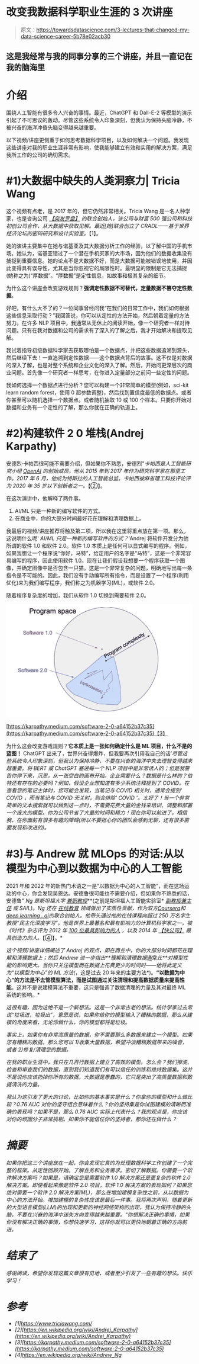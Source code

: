# 改变我数据科学职业生涯的 3 次讲座

> 原文：<https://towardsdatascience.com/3-lectures-that-changed-my-data-science-career-5b78e02acb30>

## 这是我经常与我的同事分享的三个讲座，并且一直记在我的脑海里

# 介绍

围绕人工智能有很多令人兴奋的事情。最近，ChatGPT 和 Dall-E-2 等模型的演示引起了不可思议的轰动。尽管这些系统令人印象深刻，但我认为保持头脑冷静，不被兴奋的海洋冲昏头脑变得越来越重要。

以下视频/讲座更侧重于如何思考数据科学项目，以及如何解决一个问题。我发现这些讲座对我的职业生涯非常有影响，使我能够建立有效和实用的解决方案，满足我所工作的公司的确切需求。

# #1)大数据中缺失的人类洞察力| Tricia Wang

这个视频有点老，是 2017 年的，但它仍然非常相关。Tricia Wang 是一名人种学家，也是咨询公司 [*【突发罗盘】*](https://www.suddencompass.com/) *的联合创始人，该公司与财富 500 强公司和科技初创公司合作，从大数据中获取见解。最近[她]联合创立了 CRADL——基于世界经济论坛的密码研究和设计实验室。*【1】。

她的演讲主要集中在她与诺基亚及其大数据分析工作的经验，以了解中国的手机市场。她认为，诺基亚错过了一个潜在手机买家的大市场，因为他们的数据收集没有捕捉到重要信息。她的论点不是大数据不好，而是大数据可能被错误地使用，并因此变得具有误导性，尤其是当你忽视它的局限性时。最明显的限制是它无法捕捉(她称之为)“厚数据”。“厚数据”是定性信息，如故事和极其复杂的细节。

为什么这个讲座会改变游戏规则？**强调定性数据不可替代，定量数据不篡夺定性数据**。

好吧，有什么大不了的？一位同事曾经问我“在我们的日常工作中，我们如何根据这些信息采取行动？”我回答说，你可以从定性的方法开始，然后朝着定量的方法努力。在许多 NLP 项目中，我通常从无休止的阅读开始，像一个研究者一样对待问题。只有在我对数据和公司的需求有了深入的了解之后，我才开始解决和提取见解。

我试着指导初级数据科学家去获取哪怕是一个数据点，并把这些数据追溯到源头，然后继续下去！一直追溯到定性数据——这个数据点背后的故事。这不仅是对数据的深入了解，也是对整个系统和企业文化的深入了解。然后，开始问更深层次的商业问题。首先像一个研究者一样思考，在你进入定量部分之前问一些定性的问题。

我如何选择一个数据点进行分析？您可以构建一个非常简单的模型(例如，sci-kit learn random forest，使用 0 超参数调整)，然后找到置信度最低的数据点。或者你甚至可以随机选择一个数据点。或者随机抽取 10 或 100 个样本。只要你开始对数据和业务有一个定性的了解，那么你就在正确的轨道上。

# #2)构建软件 2 0 堆栈(Andrej Karpathy)

安德烈·卡帕西很可能不需要介绍，但如果你不熟悉，安德烈"*卡帕西是人工智能研究小组* [*OpenAI*](https://en.wikipedia.org/wiki/OpenAI) *的创始成员，他从 2015 年到 2017 年作为研究科学家在那里工作。2017 年 6 月，他成为特斯拉的人工智能总监。卡帕西被麻省理工科技评论评为 2020 年 35 岁以下创新者之一。*【②】。

在这次演讲中，他解释了两件事。

1.  AI/ML 只是一种新的编写软件的方式。
2.  在商业中，你的大部分时间最好花在理解和清理数据上。

我最后的视频/讲座推荐将触及第二项，所以我在这里将重点放在第一项。那么，这说明什么呢' *AI/ML 只是一种新的编写软件的方式？*‘Andrej 将软件开发分为他所谓的软件 1.0 和软件 2.0。软件 1.0 本质上是任何可以显式编写的程序。例如，如果我想让一个程序说“你好，马特”，给定用户的名字是“马特”，这是一个非常容易编写的程序，因此使用软件 1.0。现在让我们假设我想要一个程序获取一个图像，并确定图像中是否包含一只猫。这是一个非常复杂的问题，明确地写出每一条指令是不可能的。因此，我们没有手动编写所有指令，而是设置了一个程序(利用优化)来为我们编写程序，我们称之为机器学习(ML)，或软件 2.0。

随着程序复杂度的增加，我们从软件 1.0 切换到需要软件 2.0。

![](img/275de37e8147d8065002b67b81c27741.png)

[https://karpathy.medium.com/software-2-0-a64152b37c35](https://karpathy.medium.com/software-2-0-a64152b37c35)【3】

为什么这会改变游戏规则？**它本质上是一张如何确定什么是 ML 项目，什么不是的蓝图！** ChatGPT 出来了，世界兴奋得爆炸，但我要再次引用我自己的话’*尽管这些系统令人印象深刻，但我认为保持冷静，不要在兴奋的海洋中失去理智变得越来越重要。将 BERT 或 ChatGPT 塞进每一个 NLP 项目中是非常诱人的；但是我警告你停下来，沉思，从一张空白的画布开始。企业需要什么？数据是什么样的？伯特还有存在的必要吗？例如，假设企业想知道有多少系统注释提到了 COVID。在查看您的笔记主体时，您可能会发现，当笔记与 COVID 相关时，通常会提到' *COVID* ，而当笔记与 COVID 无关时，则会排除' *COVID* '。太好了！当一个非常简单的文本搜索就可以做到这一点时，不需要花费大量的金钱来培训、调整和部署一个庞大的模型。你为公司节省了大量的时间和精力！现在你可以前进了，相信我，在你面前有很多有趣的障碍(*所以不要担心你的团队会感到无聊，还有很多需要发现和改进的*)。*

# #3)与 Andrew 就 MLOps 的对话:从以模型为中心到以数据为中心的人工智能

2021 年和 2022 年的新热门术语之一是“以数据为中心的人工智能”，而在这场运动的中心，你会发现吴恩达。安德鲁很可能也不需要介绍，但如果你不熟悉的话，安德鲁" *Ng 是斯坦福大学* [*兼职教授*](https://en.wikipedia.org/wiki/Stanford_University)**(之前是斯坦福人工智能实验室* [*副教授兼主任*](https://en.wikipedia.org/wiki/Stanford_AI_Lab) *或 SAIL)。Ng 还在* [*在线教育*](https://en.wikipedia.org/wiki/Online_education) *领域做出了实质性贡献，作为双方*[*Coursera*](https://en.wikipedia.org/wiki/Coursera)*和*[*deep learning . ai*](https://www.deeplearning.ai/)*的联合创始人。他带头通过他的在线课程向超过 250 万名学生教授“民主化深度学习”。他是世界上最著名和最有影响力的计算机科学家之一，被《时代》杂志评为 2012 年* [*100 位最具影响力的人*](https://en.wikipedia.org/wiki/Time_100) *，以及 2014 年* [*【快公司】*](https://en.wikipedia.org/wiki/Fast_Company) *最具创造力的人。*【④】。*

*这个视频/讲座详细阐述了 Andrej 的观点，即在商业中，你的大部分时间都花在理解和清理数据上；然后 Andrew 进一步指出**理解和清理数据*通常*比**对模型性能的影响更大。当你只关注模型而在数据上花费更少的时间时——他将此定义为“以模型为中心”的 ML 方法(*，这是过去 20 年来的主要方法*)。**“以数据为中心”的方法是不去管模型算法，而是试图通过关注清理和提高数据质量来提高性能**。这并不是说建模算法不重要，这只是强调了数据清理的力量及其对最终 ML 系统的影响。*

*这很有趣，因为这绝不是一个新想法。这是一个非常古老的想法。统计学家过去常说“*垃圾进，垃圾出*”，意思是说，如果你给你的模型输入了糟糕的数据，那么从建模的角度来看，无论你做什么，你的模型都将是垃圾。*

*事实上，如果你有非常高质量的数据，你不需要那么多数据来建立一个模型。如果您有糟糕的数据，那么您可以 1)收集大量数据，希望冲淡糟糕数据带来的噪音，或者 2)修复/清理您的数据。*

*在我的职业生涯中，我只在几百行数据上建立了高效的模型。怎么会？我们擦洗、检查和审查我们的数据，直到我们知道我们有可以信任的训练和维持数据集。这并不是说你应该扔掉你所有的数据，大数据是愚蠢的，它只是突出了高质量数据和数据清洗的力量。*

*我认为这引发了更大的讨论，比如你的基本事实是什么？你拿你的模型和什么做比较？0.76 AUC 对你的坚守组合意味着什么？你的坚持集是你试图建模的清晰而准确的表现吗？如果不是，那么 0.76 AUC 实际上代表什么？我的观点是，你应该对你的顽固分子非常挑剔。如果你不能信任你的坚持者，那你还在做什么？*

# *摘要*

*如果你把这三个讲座放在一起，你会发现它真的为处理数据科学工作创建了一个完整的框架。从定性回顾开始。了解业务和业务需求。密切了解数据。你需要一个软件解决方案吗？如果是，请确定您是需要软件 1.0 解决方案还是更复杂的软件 2.0 解决方案。即使看起来像是软件 2.0 项目，软件 1.0 解决方案的表现如何？如果您绝对需要一个软件 2.0 解决方案(ML)，那么在增加建模复杂性之前，从以数据为中心的方法开始。增加建模的复杂性应该是最后一件事。我将再次声明，随着更新的大型语言模型(LLM)的出现和更新的神经网络架构的出现，*我认为保持冷静的头脑，不要在兴奋的海洋中迷失方向变得越来越重要。*“你想解决正确的事情，如果你没有解决正确的事情，你想快速学习，这样你就可以更快地朝着正确的方向前进。*

# *结束了*

*感谢阅读，希望你发现这篇文章很有见地，或者至少引发了一些有趣的想法。快乐学习！*

# *参考*

*   *[1]https://www.triciawang.com/*
*   *[2][https://en.wikipedia.org/wiki/Andrej_Karpathy](https://en.wikipedia.org/wiki/Andrej_Karpathy)*
*   *[3][https://karpathy.medium.com/software-2-0-a64152b37c35](https://karpathy.medium.com/software-2-0-a64152b37c35)*
*   *[4]https://en.wikipedia.org/wiki/Andrew_Ng*